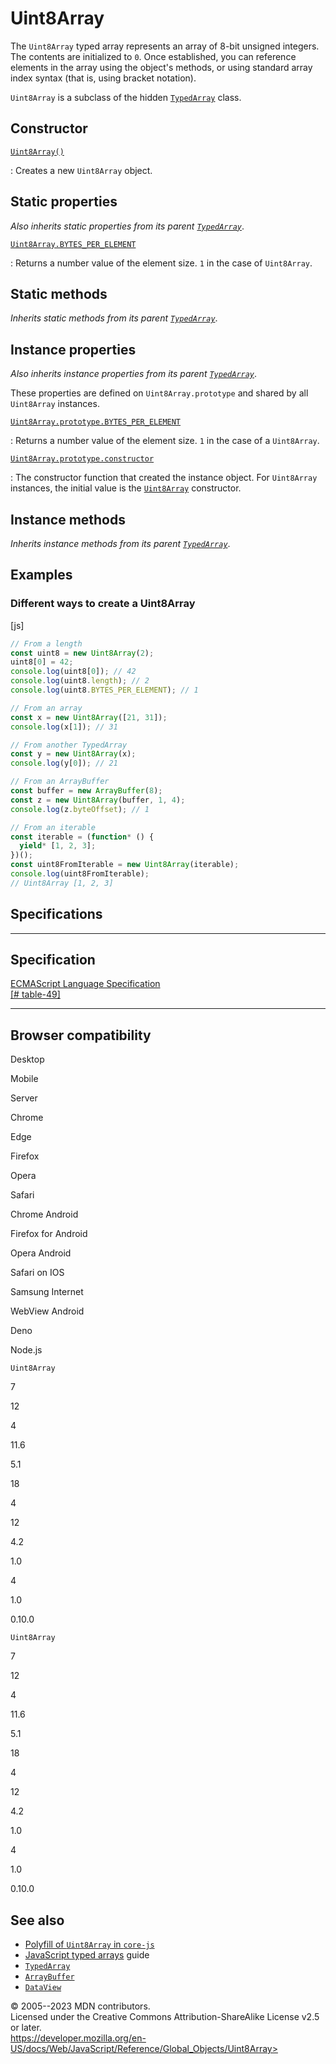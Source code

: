 Uint8Array
==========

 
The `Uint8Array` typed array represents an array of 8-bit unsigned
integers. The contents are initialized to `0`. Once established, you can
reference elements in the array using the object\'s methods, or using
standard array index syntax (that is, using bracket notation).

`Uint8Array` is a subclass of the hidden [`TypedArray`](typedarray)
class.


 
Constructor
-----------

 

[`Uint8Array()`](uint8array/uint8array)

:   Creates a new `Uint8Array` object.



 
Static properties 
-----------------

 
*Also inherits static properties from its parent
[`TypedArray`](typedarray)*.

[`Uint8Array.BYTES_PER_ELEMENT`](typedarray/bytes_per_element)

:   Returns a number value of the element size. `1` in the case of
    `Uint8Array`.



 
Static methods 
--------------

 
*Inherits static methods from its parent [`TypedArray`](typedarray)*.



 
Instance properties 
-------------------

 
*Also inherits instance properties from its parent
[`TypedArray`](typedarray)*.

These properties are defined on `Uint8Array.prototype` and shared by all
`Uint8Array` instances.

[`Uint8Array.prototype.BYTES_PER_ELEMENT`](typedarray/bytes_per_element)

:   Returns a number value of the element size. `1` in the case of a
    `Uint8Array`.

[`Uint8Array.prototype.constructor`](object/constructor)

:   The constructor function that created the instance object. For
    `Uint8Array` instances, the initial value is the
    [`Uint8Array`](uint8array/uint8array) constructor.



 
Instance methods 
----------------

 
*Inherits instance methods from its parent [`TypedArray`](typedarray)*.



 
Examples
--------


 
### Different ways to create a Uint8Array 

 
 
 
[js]


```js
// From a length
const uint8 = new Uint8Array(2);
uint8[0] = 42;
console.log(uint8[0]); // 42
console.log(uint8.length); // 2
console.log(uint8.BYTES_PER_ELEMENT); // 1

// From an array
const x = new Uint8Array([21, 31]);
console.log(x[1]); // 31

// From another TypedArray
const y = new Uint8Array(x);
console.log(y[0]); // 21

// From an ArrayBuffer
const buffer = new ArrayBuffer(8);
const z = new Uint8Array(buffer, 1, 4);
console.log(z.byteOffset); // 1

// From an iterable
const iterable = (function* () {
  yield* [1, 2, 3];
})();
const uint8FromIterable = new Uint8Array(iterable);
console.log(uint8FromIterable);
// Uint8Array [1, 2, 3]
```




Specifications
--------------

 
  -----------------------------------------------------------------------------------------
  Specification
  -----------------------------------------------------------------------------------------
  [ECMAScript Language Specification\
  [\#
  table-49]](https://tc39.es/ecma262/multipage/indexed-collections.html#table-49)

  -----------------------------------------------------------------------------------------


Browser compatibility 
---------------------

 


Desktop

Mobile

Server

Chrome

Edge

Firefox

Opera

Safari

Chrome Android

Firefox for Android

Opera Android

Safari on IOS

Samsung Internet

WebView Android

Deno

Node.js

`Uint8Array`

7

12

4

11.6

5.1

18

4

12

4.2

1.0

4

1.0

0.10.0

`Uint8Array`

7

12

4

11.6

5.1

18

4

12

4.2

1.0

4

1.0

0.10.0

 
See also 
--------

 
-   [Polyfill of `Uint8Array` in
    `core-js`](https://github.com/zloirock/core-js#ecmascript-typed-arrays)
-   [JavaScript typed
    arrays](https://developer.mozilla.org/en-US/docs/Web/JavaScript/Guide/Typed_arrays)
    guide
-   [`TypedArray`](typedarray)
-   [`ArrayBuffer`](arraybuffer)
-   [`DataView`](dataview)



 
© 2005--2023 MDN contributors.\
Licensed under the Creative Commons Attribution-ShareAlike License v2.5
or later.\
https://developer.mozilla.org/en-US/docs/Web/JavaScript/Reference/Global_Objects/Uint8Array>

